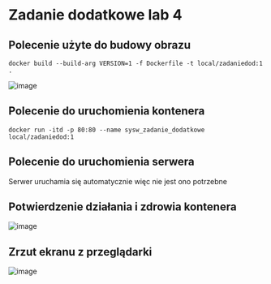 # Zadanie dodatkowe lab 4

## Polecenie użyte do budowy obrazu
```
docker build --build-arg VERSION=1 -f Dockerfile -t local/zadaniedod:1 .
```
![image](https://github.com/user-attachments/assets/9775e468-23ea-4ed8-8184-9e72ca2c6cd2)

## Polecenie do uruchomienia kontenera
```
docker run -itd -p 80:80 --name sysw_zadanie_dodatkowe local/zadaniedod:1
```
## Polecenie do uruchomienia serwera
Serwer uruchamia się automatycznie więc nie jest ono potrzebne 

## Potwierdzenie działania i zdrowia kontenera
![image](https://github.com/user-attachments/assets/675eea81-c396-4749-9bd0-34a804c4a495)


## Zrzut ekranu z przeglądarki
![image](https://github.com/user-attachments/assets/5d64f7cc-a59b-4c33-9ff6-00125346844f)


